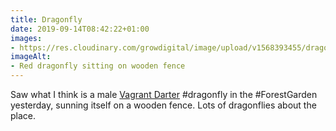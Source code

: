 ```yaml
---
title: Dragonfly
date: 2019-09-14T08:42:22+01:00
images: 
- https://res.cloudinary.com/growdigital/image/upload/v1568393455/dragonfly-0C1F24A2.jpg
imageAlt: 
- Red dragonfly sitting on wooden fence
---
```


Saw what I think is a male [Vagrant Darter](https://british-dragonflies.org.uk/species/vagrant-darter/) #dragonfly in the #ForestGarden yesterday, sunning itself on a wooden fence. Lots of dragonflies about the place.
